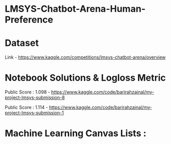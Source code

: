 # LMSYS-Chatbot-Arena-Human-Preference

# Dataset 

Link - https://www.kaggle.com/competitions/lmsys-chatbot-arena/overview

# Notebook Solutions & Logloss Metric

Public Score : 1.098 - https://www.kaggle.com/code/barirahzainal/my-project-lmsys-submission-8

Public Score : 1.114 - https://www.kaggle.com/code/barirahzainal/my-project-lmsys-submission-1


# Machine Learning Canvas Lists : 

